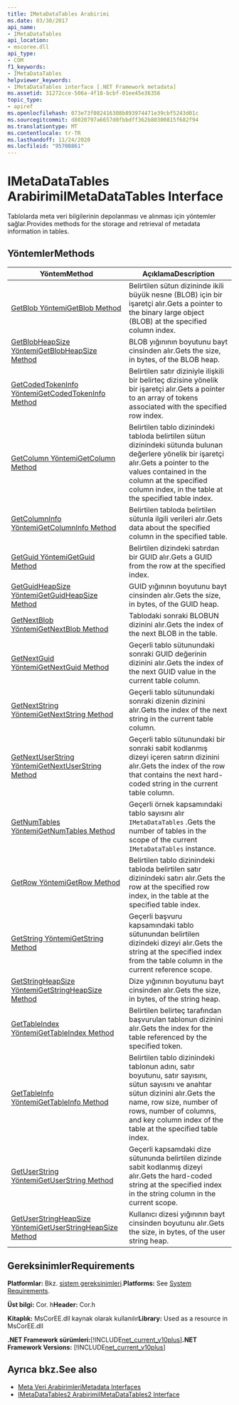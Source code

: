 ```yaml
---
title: IMetaDataTables Arabirimi
ms.date: 03/30/2017
api_name:
- IMetaDataTables
api_location:
- mscoree.dll
api_type:
- COM
f1_keywords:
- IMetaDataTables
helpviewer_keywords:
- IMetaDataTables interface [.NET Framework metadata]
ms.assetid: 31272cce-506a-4f18-bcbf-01ee45e36356
topic_type:
- apiref
ms.openlocfilehash: 073e73f082416308b893974471e39cbf5243d01c
ms.sourcegitcommit: d8020797a6657d0fbbdff362b80300815f682f94
ms.translationtype: MT
ms.contentlocale: tr-TR
ms.lasthandoff: 11/24/2020
ms.locfileid: "95708861"
---
```

# <a name="imetadatatables-interface"></a><span data-ttu-id="14561-102">IMetaDataTables Arabirimi</span><span class="sxs-lookup"><span data-stu-id="14561-102">IMetaDataTables Interface</span></span>

<span data-ttu-id="14561-103">Tablolarda meta veri bilgilerinin depolanması ve alınması için yöntemler sağlar.</span><span class="sxs-lookup"><span data-stu-id="14561-103">Provides methods for the storage and retrieval of metadata information in tables.</span></span>  
  
## <a name="methods"></a><span data-ttu-id="14561-104">Yöntemler</span><span class="sxs-lookup"><span data-stu-id="14561-104">Methods</span></span>  
  
|<span data-ttu-id="14561-105">Yöntem</span><span class="sxs-lookup"><span data-stu-id="14561-105">Method</span></span>|<span data-ttu-id="14561-106">Açıklama</span><span class="sxs-lookup"><span data-stu-id="14561-106">Description</span></span>|  
|------------|-----------------|  
|[<span data-ttu-id="14561-107">GetBlob Yöntemi</span><span class="sxs-lookup"><span data-stu-id="14561-107">GetBlob Method</span></span>](imetadatatables-getblob-method.md)|<span data-ttu-id="14561-108">Belirtilen sütun dizininde ikili büyük nesne (BLOB) için bir işaretçi alır.</span><span class="sxs-lookup"><span data-stu-id="14561-108">Gets a pointer to the binary large object (BLOB) at the specified column index.</span></span>|  
|[<span data-ttu-id="14561-109">GetBlobHeapSize Yöntemi</span><span class="sxs-lookup"><span data-stu-id="14561-109">GetBlobHeapSize Method</span></span>](imetadatatables-getblobheapsize-method.md)|<span data-ttu-id="14561-110">BLOB yığınının boyutunu bayt cinsinden alır.</span><span class="sxs-lookup"><span data-stu-id="14561-110">Gets the size, in bytes, of the BLOB heap.</span></span>|  
|[<span data-ttu-id="14561-111">GetCodedTokenInfo Yöntemi</span><span class="sxs-lookup"><span data-stu-id="14561-111">GetCodedTokenInfo Method</span></span>](imetadatatables-getcodedtokeninfo-method.md)|<span data-ttu-id="14561-112">Belirtilen satır diziniyle ilişkili bir belirteç dizisine yönelik bir işaretçi alır.</span><span class="sxs-lookup"><span data-stu-id="14561-112">Gets a pointer to an array of tokens associated with the specified row index.</span></span>|  
|[<span data-ttu-id="14561-113">GetColumn Yöntemi</span><span class="sxs-lookup"><span data-stu-id="14561-113">GetColumn Method</span></span>](imetadatatables-getcolumn-method.md)|<span data-ttu-id="14561-114">Belirtilen tablo dizinindeki tabloda belirtilen sütun dizinindeki sütunda bulunan değerlere yönelik bir işaretçi alır.</span><span class="sxs-lookup"><span data-stu-id="14561-114">Gets a pointer to the values contained in the column at the specified column index, in the table at the specified table index.</span></span>|  
|[<span data-ttu-id="14561-115">GetColumnInfo Yöntemi</span><span class="sxs-lookup"><span data-stu-id="14561-115">GetColumnInfo Method</span></span>](imetadatatables-getcolumninfo-method.md)|<span data-ttu-id="14561-116">Belirtilen tabloda belirtilen sütunla ilgili verileri alır.</span><span class="sxs-lookup"><span data-stu-id="14561-116">Gets data about the specified column in the specified table.</span></span>|  
|[<span data-ttu-id="14561-117">GetGuid Yöntemi</span><span class="sxs-lookup"><span data-stu-id="14561-117">GetGuid Method</span></span>](imetadatatables-getguid-method.md)|<span data-ttu-id="14561-118">Belirtilen dizindeki satırdan bir GUID alır.</span><span class="sxs-lookup"><span data-stu-id="14561-118">Gets a GUID from the row at the specified index.</span></span>|  
|[<span data-ttu-id="14561-119">GetGuidHeapSize Yöntemi</span><span class="sxs-lookup"><span data-stu-id="14561-119">GetGuidHeapSize Method</span></span>](imetadatatables-getguidheapsize-method.md)|<span data-ttu-id="14561-120">GUID yığınının boyutunu bayt cinsinden alır.</span><span class="sxs-lookup"><span data-stu-id="14561-120">Gets the size, in bytes, of the GUID heap.</span></span>|  
|[<span data-ttu-id="14561-121">GetNextBlob Yöntemi</span><span class="sxs-lookup"><span data-stu-id="14561-121">GetNextBlob Method</span></span>](imetadatatables-getnextblob-method.md)|<span data-ttu-id="14561-122">Tablodaki sonraki BLOBUN dizinini alır.</span><span class="sxs-lookup"><span data-stu-id="14561-122">Gets the index of the next BLOB in the table.</span></span>|  
|[<span data-ttu-id="14561-123">GetNextGuid Yöntemi</span><span class="sxs-lookup"><span data-stu-id="14561-123">GetNextGuid Method</span></span>](imetadatatables-getnextguid-method.md)|<span data-ttu-id="14561-124">Geçerli tablo sütunundaki sonraki GUID değerinin dizinini alır.</span><span class="sxs-lookup"><span data-stu-id="14561-124">Gets the index of the next GUID value in the current table column.</span></span>|  
|[<span data-ttu-id="14561-125">GetNextString Yöntemi</span><span class="sxs-lookup"><span data-stu-id="14561-125">GetNextString Method</span></span>](imetadatatables-getnextstring-method.md)|<span data-ttu-id="14561-126">Geçerli tablo sütunundaki sonraki dizenin dizinini alır.</span><span class="sxs-lookup"><span data-stu-id="14561-126">Gets the index of the next string in the current table column.</span></span>|  
|[<span data-ttu-id="14561-127">GetNextUserString Yöntemi</span><span class="sxs-lookup"><span data-stu-id="14561-127">GetNextUserString Method</span></span>](imetadatatables-getnextuserstring-method.md)|<span data-ttu-id="14561-128">Geçerli tablo sütunundaki bir sonraki sabit kodlanmış dizeyi içeren satırın dizinini alır.</span><span class="sxs-lookup"><span data-stu-id="14561-128">Gets the index of the row that contains the next hard-coded string in the current table column.</span></span>|  
|[<span data-ttu-id="14561-129">GetNumTables Yöntemi</span><span class="sxs-lookup"><span data-stu-id="14561-129">GetNumTables Method</span></span>](imetadatatables-getnumtables-method.md)|<span data-ttu-id="14561-130">Geçerli örnek kapsamındaki tablo sayısını alır `IMetaDataTables` .</span><span class="sxs-lookup"><span data-stu-id="14561-130">Gets the number of tables in the scope of the current `IMetaDataTables` instance.</span></span>|  
|[<span data-ttu-id="14561-131">GetRow Yöntemi</span><span class="sxs-lookup"><span data-stu-id="14561-131">GetRow Method</span></span>](imetadatatables-getrow-method.md)|<span data-ttu-id="14561-132">Belirtilen tablo dizinindeki tabloda belirtilen satır dizinindeki satırı alır.</span><span class="sxs-lookup"><span data-stu-id="14561-132">Gets the row at the specified row index, in the table at the specified table index.</span></span>|  
|[<span data-ttu-id="14561-133">GetString Yöntemi</span><span class="sxs-lookup"><span data-stu-id="14561-133">GetString Method</span></span>](imetadatatables-getstring-method.md)|<span data-ttu-id="14561-134">Geçerli başvuru kapsamındaki tablo sütunundan belirtilen dizindeki dizeyi alır.</span><span class="sxs-lookup"><span data-stu-id="14561-134">Gets the string at the specified index from the table column in the current reference scope.</span></span>|  
|[<span data-ttu-id="14561-135">GetStringHeapSize Yöntemi</span><span class="sxs-lookup"><span data-stu-id="14561-135">GetStringHeapSize Method</span></span>](imetadatatables-getstringheapsize-method.md)|<span data-ttu-id="14561-136">Dize yığınının boyutunu bayt cinsinden alır.</span><span class="sxs-lookup"><span data-stu-id="14561-136">Gets the size, in bytes, of the string heap.</span></span>|  
|[<span data-ttu-id="14561-137">GetTableIndex Yöntemi</span><span class="sxs-lookup"><span data-stu-id="14561-137">GetTableIndex Method</span></span>](imetadatatables-gettableindex-method.md)|<span data-ttu-id="14561-138">Belirtilen belirteç tarafından başvurulan tablonun dizinini alır.</span><span class="sxs-lookup"><span data-stu-id="14561-138">Gets the index for the table referenced by the specified token.</span></span>|  
|[<span data-ttu-id="14561-139">GetTableInfo Yöntemi</span><span class="sxs-lookup"><span data-stu-id="14561-139">GetTableInfo Method</span></span>](imetadatatables-gettableinfo-method.md)|<span data-ttu-id="14561-140">Belirtilen tablo dizinindeki tablonun adını, satır boyutunu, satır sayısını, sütun sayısını ve anahtar sütun dizinini alır.</span><span class="sxs-lookup"><span data-stu-id="14561-140">Gets the name, row size, number of rows, number of columns, and key column index of the table at the specified table index.</span></span>|  
|[<span data-ttu-id="14561-141">GetUserString Yöntemi</span><span class="sxs-lookup"><span data-stu-id="14561-141">GetUserString Method</span></span>](imetadatatables-getuserstring-method.md)|<span data-ttu-id="14561-142">Geçerli kapsamdaki dize sütununda belirtilen dizinde sabit kodlanmış dizeyi alır.</span><span class="sxs-lookup"><span data-stu-id="14561-142">Gets the hard-coded string at the specified index in the string column in the current scope.</span></span>|  
|[<span data-ttu-id="14561-143">GetUserStringHeapSize Yöntemi</span><span class="sxs-lookup"><span data-stu-id="14561-143">GetUserStringHeapSize Method</span></span>](imetadatatables-getuserstringheapsize-method.md)|<span data-ttu-id="14561-144">Kullanıcı dizesi yığınının bayt cinsinden boyutunu alır.</span><span class="sxs-lookup"><span data-stu-id="14561-144">Gets the size, in bytes, of the user string heap.</span></span>|  
  
## <a name="requirements"></a><span data-ttu-id="14561-145">Gereksinimler</span><span class="sxs-lookup"><span data-stu-id="14561-145">Requirements</span></span>  

 <span data-ttu-id="14561-146">**Platformlar:** Bkz. [sistem gereksinimleri](../../get-started/system-requirements.md).</span><span class="sxs-lookup"><span data-stu-id="14561-146">**Platforms:** See [System Requirements](../../get-started/system-requirements.md).</span></span>  
  
 <span data-ttu-id="14561-147">**Üst bilgi:** Cor. h</span><span class="sxs-lookup"><span data-stu-id="14561-147">**Header:** Cor.h</span></span>  
  
 <span data-ttu-id="14561-148">**Kitaplık:** MsCorEE.dll kaynak olarak kullanılır</span><span class="sxs-lookup"><span data-stu-id="14561-148">**Library:** Used as a resource in MsCorEE.dll</span></span>  
  
 <span data-ttu-id="14561-149">**.NET Framework sürümleri:**[!INCLUDE[net_current_v10plus](../../../../includes/net-current-v10plus-md.md)]</span><span class="sxs-lookup"><span data-stu-id="14561-149">**.NET Framework Versions:** [!INCLUDE[net_current_v10plus](../../../../includes/net-current-v10plus-md.md)]</span></span>  
  
## <a name="see-also"></a><span data-ttu-id="14561-150">Ayrıca bkz.</span><span class="sxs-lookup"><span data-stu-id="14561-150">See also</span></span>

- [<span data-ttu-id="14561-151">Meta Veri Arabirimleri</span><span class="sxs-lookup"><span data-stu-id="14561-151">Metadata Interfaces</span></span>](metadata-interfaces.md)
- [<span data-ttu-id="14561-152">IMetaDataTables2 Arabirimi</span><span class="sxs-lookup"><span data-stu-id="14561-152">IMetaDataTables2 Interface</span></span>](imetadatatables2-interface.md)

